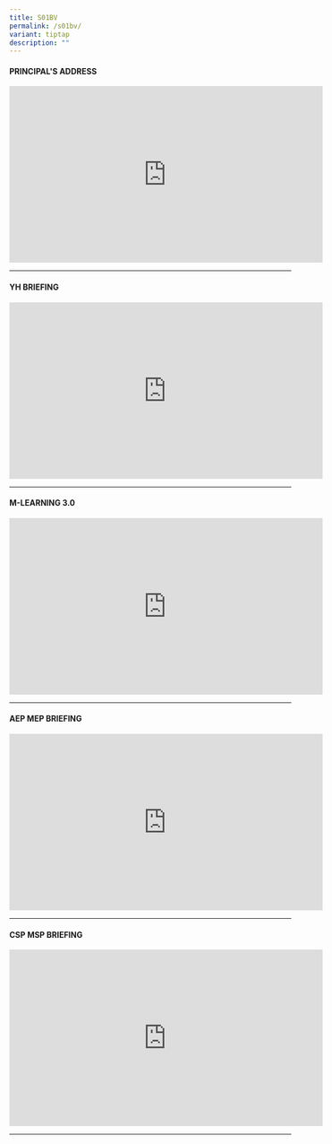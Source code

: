 ```yaml
---
title: S01BV
permalink: /s01bv/
variant: tiptap
description: ""
---
```

<h4>PRINCIPAL'S ADDRESS</h4>
<div class="iframe-wrapper">
<iframe height="315" width="560" allowfullscreen="true" frameborder="0" src="https://www.youtube.com/embed/MGnUFbst5fo?si=8eNNXHtkj7KwWPcJ"></iframe>
</div>
<p></p>
<hr>
<h4>YH BRIEFING</h4>
<div class="iframe-wrapper">
<iframe height="315" width="560" allowfullscreen="true" frameborder="0" src="https://www.youtube.com/embed/hNXfUDWwwcM?si=BQLqyFOslNmOjIrW"></iframe>
</div>
<p></p>
<hr>
<h4>M-LEARNING 3.0</h4>
<div class="iframe-wrapper">
<iframe height="315" width="560" allowfullscreen="true" frameborder="0" src="https://www.youtube.com/embed/44hURllgv2w?si=cNHDfsXP2Acd7MNT"></iframe>
</div>
<p></p>
<hr>
<h4>AEP MEP BRIEFING</h4>
<div class="iframe-wrapper">
<iframe height="315" width="560" allowfullscreen="true" frameborder="0" src="https://www.youtube.com/embed/fgtjtGM7UP8?si=kbEqr83DVshbNBMY"></iframe>
</div>
<p></p>
<hr>
<p></p>
<h4>CSP MSP BRIEFING</h4>
<div class="iframe-wrapper">
<iframe height="315" width="560" allowfullscreen="true" frameborder="0" src="https://www.youtube.com/embed/kxdlBBF2PxA?si=QSOjBh_UaEw15ISj"></iframe>
</div>
<hr>
<p></p>